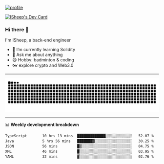 [![profile](https://user-images.githubusercontent.com/54968314/208005045-e4b42f3b-833d-4242-bfcc-e764865553a2.svg)](https://www.calligrapher.ai/)

<a href="https://app.daily.dev/linziyang1106"><img src="https://api.daily.dev/devcards/v2/i4Spwx5Skx5FpTqWcwoit.png?r=kgx&type=wide" width="652" alt="ISheep's Dev Card"/></a>

### Hi there 🐏

I'm ISheep, a back-end engineer

- 🔭 I’m currently learning Solidity
- 💬 Ask me about anything
- 😄 Hobby: badminton & coding
- 👓 explore crypto and Web3.0

-------

![](https://raw.githubusercontent.com/ISheepp/ISheepp/output/github-contribution-grid-snake.svg)

-------

📊 **Weekly development breakdown**
<!--START_SECTION:waka-->

```txt
TypeScript       10 hrs 13 mins  █████████████░░░░░░░░░░░░   52.07 %
Java             5 hrs 56 mins   ███████▓░░░░░░░░░░░░░░░░░   30.25 %
JSON             56 mins         █▒░░░░░░░░░░░░░░░░░░░░░░░   04.75 %
XML              46 mins         █░░░░░░░░░░░░░░░░░░░░░░░░   03.95 %
YAML             32 mins         ▓░░░░░░░░░░░░░░░░░░░░░░░░   02.76 %
```

<!--END_SECTION:waka-->
